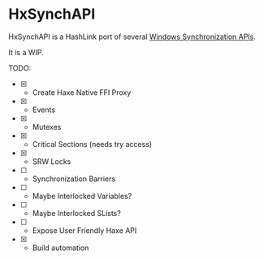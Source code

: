 # HxSynchAPI

HxSynchAPI is a HashLink port of several [Windows Synchronization APIs](https://docs.microsoft.com/en-us/windows/win32/sync/about-synchronization).

It is a WIP.

TODO:
- [x] - Create Haxe Native FFI Proxy
- [x] - Events
- [x] - Mutexes
- [x] - Critical Sections (needs try access)
- [x] - SRW Locks
- [ ] - Synchronization Barriers
- [ ] - Maybe Interlocked Variables?
- [ ] - Maybe Interlocked SLists?
- [ ] - Expose User Friendly Haxe API
- [x] - Build automation